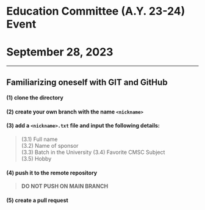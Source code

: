 # Education Committee (A.Y. 23-24) Event
# September 28, 2023
****

## Familiarizing oneself with GIT and GitHub  
#### (1) clone the directory  
#### (2) create your own branch with the name `<nickname>`
#### (3) add a `<nickname>.txt` file and input the following details:
> (3.1) Full name  
> (3.2) Name of sponsor  
> (3.3) Batch in the University
> (3.4) Favorite CMSC Subject  
> (3.5) Hobby
#### (4) push it to the remote repository
> **DO NOT PUSH ON MAIN BRANCH**
#### (5) create a pull request